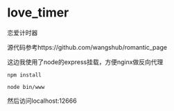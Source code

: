 # love_timer
恋爱计时器

源代码参考https://github.com/wangshub/romantic_page

这边我使用了node的express挂载，方便nginx做反向代理

```
npm install 

node bin/www
```

然后访问localhost:12666
